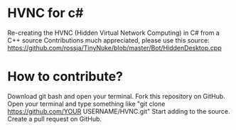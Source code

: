 # HVNC for c# 
Re-creating the HVNC (Hidden Virtual Network Computing) in C# from a C++ source
Contributions much appreciated, please use this source: https://github.com/rossja/TinyNuke/blob/master/Bot/HiddenDesktop.cpp

# How to contribute?
Download git bash and open your terminal.
Fork this repository on GitHub.
Open your terminal and type something like "git clone https://github.com/YOUR USERNAME/HVNC.git"
Start adding to the source.
Create a pull request on GitHub.